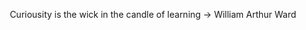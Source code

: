 <p align="center" class="head" >Curiousity is the wick in the candle of learning -> William Arthur Ward</p>

